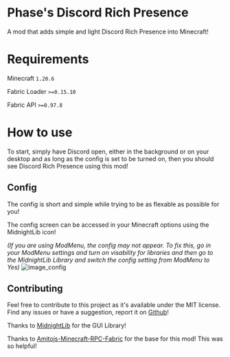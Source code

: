 # Phase's Discord Rich Presence

A mod that adds simple and light Discord Rich Presence into Minecraft!

# Requirements
Minecraft `1.20.6`

Fabric Loader `>=0.15.10`

Fabric API `>=0.97.8`

# How to use

To start, simply have Discord open, either in the background or on your desktop and as long as the config is set to be turned on, then you should see Discord Rich Presence using this mod!

## Config
The config is short and simple while trying to be as flexable as possible for you!

The config screen can be accessed in your Minecraft options using the MidnightLib icon! 

*(If you are using ModMenu, the config may not appear. To fix this, go in your ModMenu settings and turn on visability for libraries and then go to the MidnightLib Library and switch the config setting from ModMenu to Yes)*
![image_config](https://github.com/ThePhaseCat/phases-discord-rich-presence/assets/84151006/e38fbf13-251f-4a83-aa78-32c3e95f9f6f)

## Contributing

Feel free to contribute to this project as it's available under the MIT license. Find any issues or have a suggestion, report it on [Github](https://github.com/ThePhaseCat/phases-discord-rich-presence)!

Thanks to [MidnightLib](https://github.com/TeamMidnightDust/MidnightLib) for the GUI Library!

Thanks to [Amitojs-Minecraft-RPC-Fabric](https://github.com/amitojsingh366/Amitojs-Minecraft-RPC-Fabric/tree/main) for the base for this mod! This was so helpful!


